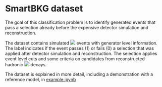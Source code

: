 # SmartBKG dataset

The goal of this classification problem is to identify generated events that pass a selection already before the expensive detector simulation and reconstruction.

The dataset contains simulated <img src="https://render.githubusercontent.com/render/math?math=Y(4S)\rightarrow B^0 \bar{B}^0"> events with generator level information. The label indicates if the event passes (1) or fails (0) a selection that was applied after detector simulation and reconstruction. The selection applies event level cuts and some criteria on candidates from reconstructed hadronic <img src="https://render.githubusercontent.com/render/math?math=B^0"> decays.

The dataset is explained in more detail, including a demonstration with a reference model, in [example.ipynb](example.ipynb)
